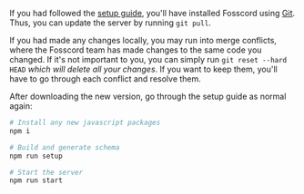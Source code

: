 If you had followed the [setup guide](index.md), you'll have installed Fosscord using [Git](https://git-scm.com/).
Thus, you can update the server by running `git pull`.

If you had made any changes locally, you may run into merge conflicts,
where the Fosscord team has made changes to the same code you changed. If it's not important to you, you can simply run `git reset --hard HEAD`
_which will delete all your changes_. If you want to keep them, you'll have to go through each conflict and resolve them.

After downloading the new version, go through the setup guide as normal again:

```bash
# Install any new javascript packages
npm i

# Build and generate schema
npm run setup

# Start the server
npm run start
```
